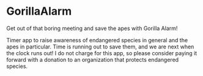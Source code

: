 # GorillaAlarm
Get out of that boring meeting and save the apes with Gorilla Alarm!

Timer app to raise awareness of endangered species in general and the apes in particular. Time is running out to save them, and we are next when the clock runs out! I do not charge for this app, so please consider paying it forward with a donation to an organization that protects endangered species.
